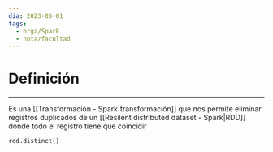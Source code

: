 ```yaml
---
dia: 2023-05-01
tags:
  - orga/Spark
  - nota/facultad
---
```

# Definición
---
Es una [[Transformación - Spark|transformación]] que nos permite eliminar registros duplicados de un [[Resilent distributed dataset - Spark|RDD]] donde todo el registro tiene que coincidir

``` python
rdd.distinct()
```
